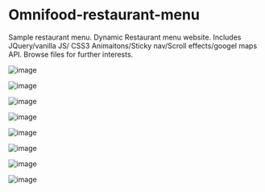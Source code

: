 # Omnifood-restaurant-menu
Sample restaurant menu. Dynamic Restaurant menu website. Includes JQuery/vanilla JS/ CSS3 Animaitons/Sticky nav/Scroll effects/googel maps API.
Browse files for further interests. 

![image](https://user-images.githubusercontent.com/23155302/39592820-f32689b2-4ed5-11e8-86ab-b02e31f8b749.png)

![image](https://user-images.githubusercontent.com/23155302/39592846-09bf8610-4ed6-11e8-8773-681fbcf690fc.png)

![image](https://user-images.githubusercontent.com/23155302/39592866-1eb4baf4-4ed6-11e8-8055-4e53e9c6b041.png)

![image](https://user-images.githubusercontent.com/23155302/39592891-35f15d62-4ed6-11e8-9991-75b7e7d68448.png)

![image](https://user-images.githubusercontent.com/23155302/39592926-4ec04d30-4ed6-11e8-9296-d96a47c8b154.png)

![image](https://user-images.githubusercontent.com/23155302/39592939-62e470ca-4ed6-11e8-938d-2f79f301ceec.png)

![image](https://user-images.githubusercontent.com/23155302/39592957-77361024-4ed6-11e8-8a1e-301deb6f709d.png)

![image](https://user-images.githubusercontent.com/23155302/39592995-90362424-4ed6-11e8-99d6-76dcc921ef7b.png)

